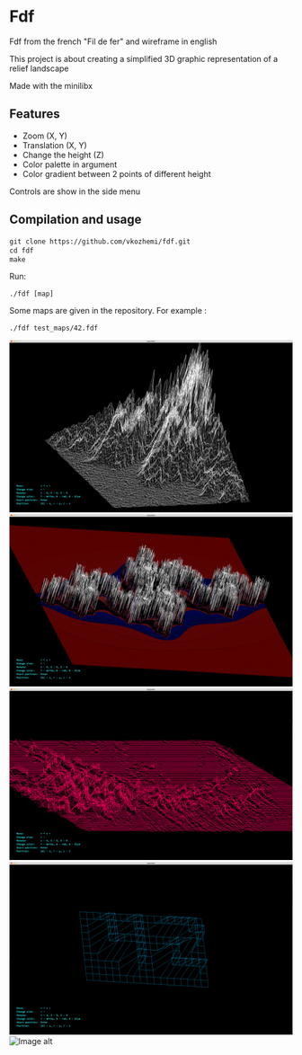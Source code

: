 # Fdf

Fdf from the french "Fil de fer" and wireframe in english

This project is about creating a simplified 3D graphic representation of a relief landscape

Made with the minilibx

## Features

- Zoom (X, Y)
- Translation (X, Y)
- Change the height (Z)
- Color palette in argument
- Color gradient between 2 points of different height

Controls are show in the side menu

## Compilation and usage

	git clone https://github.com/vkozhemi/fdf.git
	cd fdf
	make

Run:
```
./fdf [map]
```
Some maps are given in the repository. For example :
		
	./fdf test_maps/42.fdf


![Image alt](https://github.com/vkozhemi/fdf/raw/master/img/1.png)
![Image alt](https://github.com/vkozhemi/fdf/raw/master/img/2.png)
![Image alt](https://github.com/vkozhemi/fdf/raw/master/img/3.png)
![Image alt](https://github.com/vkozhemi/fdf/raw/master/img/4.png)
![Image alt](https://github.com/vkozhemi/fdf/raw/master/img/fdf5.gif)
